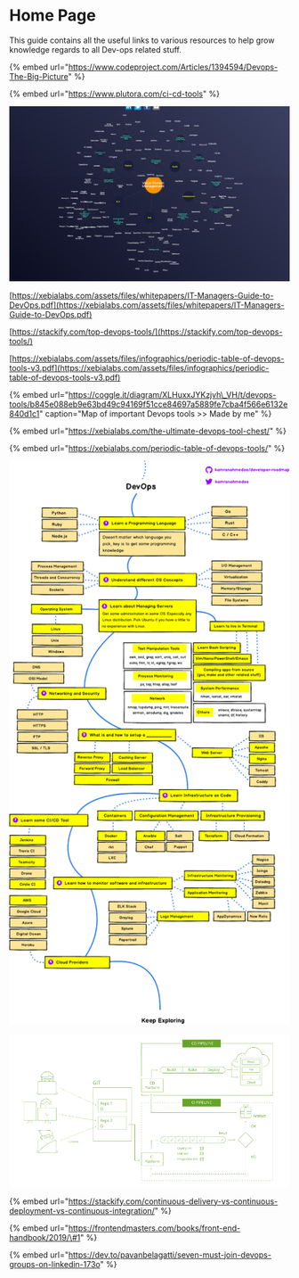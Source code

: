 # Home Page

This guide contains all the useful links to various resources to help grow knowledge regards to all Dev-ops related stuff.

{% embed url="https://www.codeproject.com/Articles/1394594/Devops-The-Big-Picture" %}

{% embed url="https://www.plutora.com/ci-cd-tools" %}

![](.gitbook/assets/screencapture-plutora-ci-cd-tools-2019-04-20-09_53_36.png)

[https://xebialabs.com/assets/files/whitepapers/IT-Managers-Guide-to-DevOps.pdf](https://xebialabs.com/assets/files/whitepapers/IT-Managers-Guide-to-DevOps.pdf)

[https://stackify.com/top-devops-tools/](https://stackify.com/top-devops-tools/)

[https://xebialabs.com/assets/files/infographics/periodic-table-of-devops-tools-v3.pdf](https://xebialabs.com/assets/files/infographics/periodic-table-of-devops-tools-v3.pdf)

{% embed url="https://coggle.it/diagram/XLHuxxJYKzjvh\_VH/t/devops-tools/b845e088eb9e63bd49c94169f51cce84697a5889fe7cba4f566e6132e840d1c1" caption="Map of important Devops tools >> Made by me" %}

{% embed url="https://xebialabs.com/the-ultimate-devops-tool-chest/" %}

{% embed url="https://xebialabs.com/periodic-table-of-devops-tools/" %}

![](.gitbook/assets/0_2jc5-bialshdlfho.png)

![](.gitbook/assets/image%20%2881%29.png)

{% embed url="https://stackify.com/continuous-delivery-vs-continuous-deployment-vs-continuous-integration/" %}

{% embed url="https://frontendmasters.com/books/front-end-handbook/2019/\#1" %}

{% embed url="https://dev.to/pavanbelagatti/seven-must-join-devops-groups-on-linkedin-173o" %}



